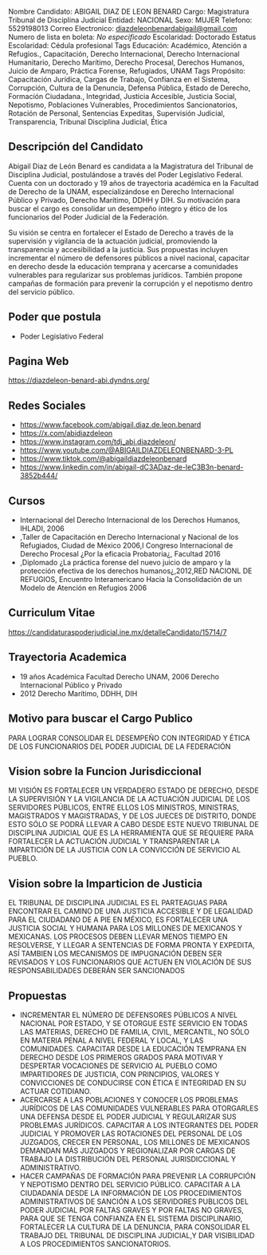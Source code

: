 Nombre Candidato: ABIGAIL DIAZ DE LEON BENARD
Cargo: Magistratura Tribunal de Disciplina Judicial
Entidad: NACIONAL
Sexo: MUJER
Telefono: 5529198013
Correo Electronico: diazdeleonbenardabigail@gmail.com
Numero de lista en boleta: *No especificado*
Escolaridad: Doctorado
Estatus Escolaridad: Cédula profesional
Tags Educación: Académico, Atención a Refugios., Capacitación, Derecho Internacional, Derecho Internacional Humanitario, Derecho Marítimo, Derecho Procesal, Derechos Humanos, Juicio de Amparo, Práctica Forense, Refugiados, UNAM
Tags Propósito: Capacitación Jurídica, Cargas de Trabajo, Confianza en el Sistema, Corrupción, Cultura de la Denuncia, Defensa Pública, Estado de Derecho, Formación Ciudadana., Integridad, Justicia Accesible, Justicia Social, Nepotismo, Poblaciones Vulnerables, Procedimientos Sancionatorios, Rotación de Personal, Sentencias Expeditas, Supervisión Judicial, Transparencia, Tribunal Disciplina Judicial, Ética


## Descripción del Candidato 

Abigail Diaz de León Benard es candidata a la Magistratura del Tribunal de Disciplina Judicial, postulándose a través del Poder Legislativo Federal. Cuenta con un doctorado y 19 años de trayectoria académica en la Facultad de Derecho de la UNAM, especializándose en Derecho Internacional Público y Privado, Derecho Marítimo, DDHH y DIH. Su motivación para buscar el cargo es consolidar un desempeño íntegro y ético de los funcionarios del Poder Judicial de la Federación.

Su visión se centra en fortalecer el Estado de Derecho a través de la supervisión y vigilancia de la actuación judicial, promoviendo la transparencia y accesibilidad a la justicia.  Sus propuestas incluyen incrementar el número de defensores públicos a nivel nacional, capacitar en derecho desde la educación temprana y acercarse a comunidades vulnerables para regularizar sus problemas jurídicos. También propone campañas de formación para prevenir la corrupción y el nepotismo dentro del servicio público.


## Poder que postula

- Poder Legislativo Federal


## Pagina Web

https://diazdeleon-benard-abi.dyndns.org/


## Redes Sociales

- https://www.facebook.com/abigail.diaz.de.leon.benard
- https://x.com/abidiazdeleon
- https://www.instagram.com/tdj_abi.diazdeleon/
- https://www.youtube.com/@ABIGAILDIAZDELEONBENARD-3-PL
- https://www.tiktok.com/@abigaildiazdeleonbenard
- https://www.linkedin.com/in/abigail-dC3ADaz-de-leC3B3n-benard-3852b444/


## Cursos

- Internacional del Derecho Internacional de los Derechos Humanos, IHLADI, 2006
- ,Taller de Capacitación en Derecho Internacional y Nacional de los Refugiados, Ciudad de México 2006,I Congreso Internacional de Derecho Procesal ¿Por la eficacia Probatoria¿, Facultad  2016
- ,Diplomado ¿La práctica forense del nuevo juicio de amparo y la protección efectiva de los derechos humanos¿,2012,RED NACIONL DE REFUGIOS, Encuentro Interamericano Hacia la Consolidación de un Modelo de Atención en Refugios 2006


## Curriculum Vitae

https://candidaturaspoderjudicial.ine.mx/detalleCandidato/15714/7


## Trayectoria Academica

- 19 años Académica Facultad Derecho UNAM, 2006 Derecho Internacional Público y Privado
- 2012 Derecho Marítimo, DDHH, DIH


## Motivo para buscar el Cargo Publico

PARA LOGRAR CONSOLIDAR EL DESEMPEÑO CON INTEGRIDAD Y ÉTICA DE LOS FUNCIONARIOS DEL PODER JUDICIAL DE LA FEDERACIÓN


## Vision sobre la Funcion Jurisdiccional

MI VISIÓN ES FORTALECER UN VERDADERO ESTADO DE DERECHO, DESDE LA SUPERVISIÓN Y LA VIGILANCIA DE LA ACTUACIÓN JUDICIAL DE LOS SERVIDORES PÚBLICOS, ENTRE ELLOS LOS MINISTROS, MINISTRAS, MAGISTRADOS Y MAGISTRADAS, Y DE LOS JUECES DE DISTRITO, DONDE ESTO SÓLO SE PODRÁ LLEVAR A CABO DESDE ESTE NUEVO TRIBUNAL DE DISCIPLINA JUDICIAL QUE ES LA HERRAMIENTA QUE SE REQUIERE PARA FORTALECER LA ACTUACIÓN JUDICIAL Y TRANSPARENTAR LA IMPARTICIÓN DE LA JUSTICIA CON LA CONVICCIÓN DE SERVICIO AL PUEBLO.


## Vision sobre la Imparticion de Justicia

EL TRIBUNAL DE DISCIPLINA JUDICIAL ES EL PARTEAGUAS PARA ENCONTRAR EL CAMINO DE UNA JUSTICIA ACCESIBLE Y DE LEGALIDAD PARA EL CIUDADANO DE A PIE EN MÉXICO, ES FORTALECER UNA JUSTICIA SOCIAL Y HUMANA PARA LOS MILLONES DE MEXICANOS Y MEXICANAS. LOS PROCESOS DEBEN LLEVAR MENOS TIEMPO EN RESOLVERSE, Y LLEGAR A SENTENCIAS DE FORMA PRONTA Y EXPEDITA, ASÍ TAMBIEN LOS MECANISMOS DE IMPUGNACIÓN DEBEN SER REVISADOS Y LOS FUNCIONARIOS QUE ACTUEN EN VIOLACIÓN DE SUS RESPONSABILIDADES DEBERÁN SER SANCIONADOS


## Propuestas

- INCREMENTAR EL NÚMERO DE DEFENSORES PÚBLICOS A NIVEL NACIONAL POR ESTADO, Y SE OTORGUE ESTE SERVICIO EN TODAS LAS MATERIAS, DERECHO DE FAMILIA, CIVIL, MERCANTIL, NO SÓLO EN MATERIA PENAL A NIVEL FEDERAL Y LOCAL, Y LAS COMUNIDADES. CAPACITAR DESDE LA EDUCACIÓN TEMPRANA EN DERECHO DESDE LOS PRIMEROS GRADOS PARA MOTIVAR Y DESPERTAR VOCACIONES DE SERVICIO AL PUEBLO COMO IMPARTIDORES DE JUSTICIA, CON PRINCIPIOS, VALORES Y CONVICCIONES DE CONDUCIRSE CON ÉTICA E INTEGRIDAD EN SU ACTUAR COTIDIANO.
- ACERCARSE A LAS POBLACIONES Y CONOCER LOS PROBLEMAS JURÍDICOS DE LAS COMUNIDADES VULNERABLES PARA OTORGARLES UNA DEFENSA DESDE EL PODER JUDICIAL Y REGULARIZAR SUS PROBLEMAS JURÍDICOS. CAPACITAR A LOS INTEGRANTES DEL PODER JUDICIAL Y PROMOVER LAS ROTACIONES DEL PERSONAL DE LOS JUZGADOS, CRECER EN PERSONAL, LOS MILLONES DE MEXICANOS DEMANDAN MÁS JUZGADOS Y REGIONALIZAR POR CARGAS DE TRABAJO LA DISTRIBUCIÓN DEL PERSONAL JURISDICCIONAL Y ADMINISTRATIVO.
- HACER CAMPAÑAS DE FORMACIÓN PARA PREVENIR LA CORRUPCIÓN Y NEPOTISMO DENTRO DEL SERVICIO PÚBLICO. CAPACITAR A LA CIUDADANÍA DESDE LA INFORMACIÓN DE LOS PROCEDIMIENTOS ADMINISTRATIVOS DE SANCIÓN A LOS SERVIDORES PUBLICOS DEL PODER JUDICIAL POR FALTAS GRAVES Y POR FALTAS NO GRAVES, PARA QUE SE TENGA CONFIANZA EN EL SISTEMA DISCIPLINARIO, FORTALECER LA CULTURA DE LA DENUNCIA, PARA CONSOLIDAR EL TRABAJO DEL TRIBUNAL DE DISCIPLINA JUDICIAL,Y DAR VISIBILIDAD A LOS PROCEDIMIENTOS SANCIONATORIOS.

